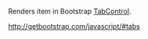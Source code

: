 Renders item in Bootstrap [TabControl](/docs/controls/bootstrap/TabControl).

<http://getbootstrap.com/javascript/#tabs>